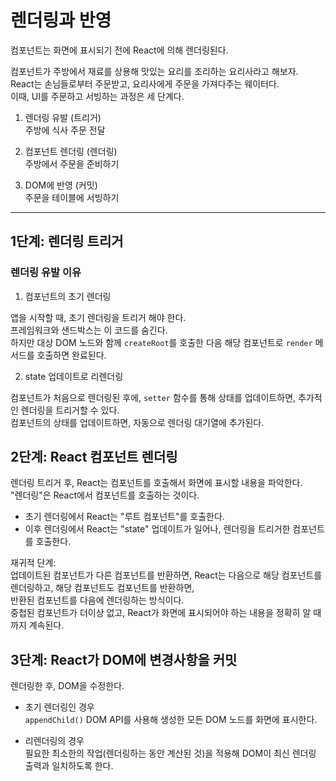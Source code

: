 # 렌더링과 반영

컴포넌트는 화면에 표시되기 전에 React에 의해 렌더링된다.

컴포넌트가 주방에서 재료를 상용해 맛있는 요리를 조리하는 요리사라고 해보자. <br />
React는 손님들로부터 주문받고, 요리사에게 주문을 가져다주는 웨이터다. <br />
이때, UI를 주문하고 서빙하는 과정은 세 단계다.

1. 렌더링 유발 (트리거)<br />
   주방에 식사 주문 전달

2. 컴포넌트 렌더링 (렌더링)<br />
   주방에서 주문을 준비하기

3. DOM에 반영 (커밋)<br />
   주문을 테이블에 서빙하기

---

## 1단계: 렌더링 트리거

### 렌더링 유발 이유

1. 컴포넌트의 초기 렌더링

앱을 시작할 때, 초기 렌더링을 트리거 해야 한다. <br />
프레임워크와 샌드박스는 이 코드를 숨긴다. <br />
하지만 대상 DOM 노드와 함께 `createRoot`를 호출한 다음 해당 컴포넌트로 `render` 메서드를 호출하면 완료된다.

2. state 업데이트로 리렌더링

컴포넌트가 처음으로 렌더링된 후에, `setter` 함수를 통해 상태를 업데이트하면, 추가적인 렌더링을 트리거할 수 있다. <br />
컴포넌트의 상태를 업데이트하면, 자동으로 렌더링 대기열에 추가된다.

## 2단계: React 컴포넌트 렌더링

렌더링 트리거 후, React는 컴포넌트를 호출해서 화면에 표시할 내용을 파악한다. <br />
"렌더링"은 React에서 컴포넌트를 호출하는 것이다.

- 초기 렌더링에서 React는 "루트 컴포넌트"를 호출한다. <br />
- 이후 렌더링에서 React는 "state" 업데이트가 일어나, 렌더링을 트리거한 컴포넌트를 호출한다.

재귀적 단계: <br />
업데이트된 컴포넌트가 다른 컴포넌트를 반환하면, React는 다음으로 해당 컴포넌트를 렌더링하고, 해당 컴포넌트도 컴포넌트를 반환하면,<br />
반환된 컴포넌트를 다음에 렌더링하는 방식이다. <br />
중첩된 컴포넌트가 더이상 없고, React가 화면에 표시되어야 하는 내용을 정확히 알 때까지 계속된다.

## 3단계: React가 DOM에 변경사항을 커밋

렌더링한 후, DOM을 수정한다.

- 초기 렌더링인 경우 <br />
  `appendChild()` DOM API를 사용해 생성한 모든 DOM 노드를 화면에 표시한다.

- 리렌더링의 경우 <br />
  필요한 최소한의 작업(렌더링하는 동안 계산된 것)을 적용해 DOM이 최신 렌더링 출력과 일치하도록 한다.
